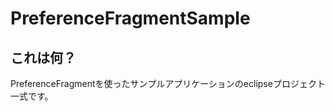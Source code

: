 PreferenceFragmentSample
========================
これは何？
-

PreferenceFragmentを使ったサンプルアプリケーションのeclipseプロジェクト一式です。
